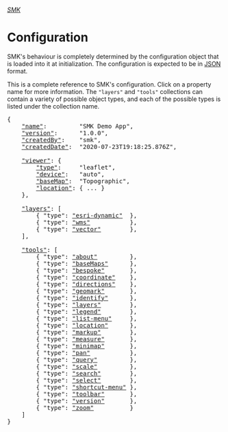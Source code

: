 ###### [SMK](../..)

# Configuration

SMK's behaviour is completely determined by the configuration object that is loaded into it at initialization.
The configuration is expected to be in [JSON](https://www.json.org/) format.

This is a complete reference to SMK's configuration.
Click on a property name for more information.
The `"layers"` and `"tools"` collections can contain a variety of possible object types, and each of the possible types is listed under the collection name.

<pre>
{
    <a href="metadata#name-property"        >"name"</a>:         "SMK Demo App",
    <a href="metadata#version-property"     >"version"</a>:      "1.0.0",
    <a href="metadata#createdBy-property"   >"createdBy"</a>:    "smk",
    <a href="metadata#createdDate-property" >"createdDate"</a>:  "2020-07-23T19:18:25.876Z",

    <a href="viewer"  >"viewer"</a>: {
        <a href="viewer#type-property"      >"type"</a>:     "leaflet",
        <a href="viewer#device-property"    >"device"</a>:   "auto",
        <a href="viewer#basemap-property"   >"baseMap"</a>:  "Topographic",
        <a href="viewer#location-property"  >"location"</a>: { ... }
    },

    <a href="layers"  >"layers"</a>: [
        { "type": <a href="layers/esri-dynamic" >"esri-dynamic"</a>  },
        { "type": <a href="layers/wms"          >"wms"</a>           },
        { "type": <a href="layers/vector"       >"vector"</a>        },
    ],

    <a href="tools"   >"tools"</a>: [
        { "type": <a href="tools/about"          >"about"</a>         },
        { "type": <a href="tools/basemaps"       >"baseMaps"</a>      },
        { "type": <a href="tools/bespoke"        >"bespoke"</a>       },
        { "type": <a href="tools/coordinate"     >"coordinate"</a>    },
        { "type": <a href="tools/directions"     >"directions"</a>    },
        { "type": <a href="tools/geomark"        >"geomark"</a>       },
        { "type": <a href="tools/identify"       >"identify"</a>      },
        { "type": <a href="tools/layers"         >"layers"</a>        },
        { "type": <a href="tools/legend"         >"legend"</a>        },
        { "type": <a href="tools/list-menu"      >"list-menu"</a>     },
        { "type": <a href="tools/location"       >"location"</a>      },
        { "type": <a href="tools/markup"         >"markup"</a>        },
        { "type": <a href="tools/measure"        >"measure"</a>       },
        { "type": <a href="tools/minimap"        >"minimap"</a>       },
        { "type": <a href="tools/pan"            >"pan"</a>           },
        { "type": <a href="tools/query"          >"query"</a>         },
        { "type": <a href="tools/scale"          >"scale"</a>         },
        { "type": <a href="tools/search"         >"search"</a>        },
        { "type": <a href="tools/select"         >"select"</a>        },
        { "type": <a href="tools/shortcut-menu"  >"shortcut-menu"</a> },
        { "type": <a href="tools/toolbar"        >"toolbar"</a>       },
        { "type": <a href="tools/version"        >"version"</a>       },
        { "type": <a href="tools/zoom"           >"zoom"</a>          }
    ]
}
</pre>
